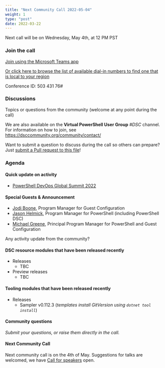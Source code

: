 ```yaml
---
title: "Next Community Call 2022-05-04"
weight: 1
type: "post"
date: 2022-03-22
---
```


Next call will be on Wednesday, May 4th, at 12 PM PST

### Join the call

[Join using the Microsoft Teams app](https://teams.microsoft.com/l/meetup-join/19%3ameeting_OTc2YThjZGQtNWE4Yi00NDQyLTk5NTktYWIwYjdhMGZjNDRl%40thread.v2/0?context=%7b%22Tid%22%3a%2272f988bf-86f1-41af-91ab-2d7cd011db47%22%2c%22Oid%22%3a%222fd83437-7fe6-4ee4-a109-828a19cb7bff%22%7d)

[Or click here to browse the list of available dial-in numbers to find one that is local to your region](https://dialin.teams.microsoft.com/8551f4c1-bea3-441a-8738-69aa517a91c5?id=50343176)

Conference ID:
503 431 76#

### Discussions

Topics or questions from the community (welcome at any point during the call)

We are also available on the **Virtual PowerShell User Group** _#DSC_ channel.
For information on how to join, see https://dsccommunity.org/community/contact/

Want to submit a question to discuss during the call so others can prepare?
Just [submit a Pull request to this file](https://github.com/dsccommunity/dsccommunity.org/edit/master/content/community_calls/next_call.en.md)!

### Agenda

#### Quick update on activity

- [PowerShell DevOps Global Summit 2022](https://powershell.org/summit/)

#### Special Guests & Announcement

- [Jodi Boone](https://twitter.com/jodi_boone_), Program Manager for Guest Configuration
- [Jason Helmick](https://twitter.com/TheJasonHelmick), Program Manager for PowerShell (including PowerShell DSC)
- [Michael Greene](https://twitter.com/migreene), Principal Program Manager for PowerShell and Guest Configuration

Any activity update from the community?

#### DSC resource modules that have been released recently

- Releases
  - TBC
- Preview releases
  - TBC

#### Tooling modules that have been released recently

- Releases
  - Sampler v0.112.3 (_templates install GitVersion using `dotnet tool install`_)

#### Community questions

_Submit your questions, or raise them directly in the call._

#### Next Community Call

Next community call is on the 4th of May.
Suggestions for talks are welcomed, we have [Call for speakers](https://sessionize.com/dsc-community)
open.

